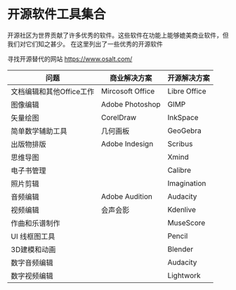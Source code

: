 # 开源软件工具集合

开源社区为世界贡献了许多优秀的软件。这些软件在功能上能够媲美商业软件，但我们对它们知之甚少。
在这里列出了一些优秀的开源软件

寻找开源替代的网站 <https://www.osalt.com/>

| 问题 | 商业解决方案 | 开源解决方案 |
| --- | --- | --- |
| 文档编辑和其他Office工作 | Mircosoft Office | Libre Office |
| 图像编辑 | Adobe Photoshop | GIMP |
| 矢量绘图 | CorelDraw | InkSpace |
| 简单数学辅助工具 | 几何画板 | GeoGebra |
| 出版物排版 | Adobe Indesign | Scribus |
| 思维导图 | | Xmind |
| 电子书管理 | | Calibre |
| 照片剪辑 | | Imagination |
| 音频编辑 | Adobe Audition | Audacity |
| 视频编辑 | 会声会影 | Kdenlive |
| 作曲和乐谱制作 | | MuseScore |
| UI 线框图工具 |  | Pencil |
| 3D建模和动画 | | Blender |
| 数字音频编辑 | | Audacity |
| 数字视频编辑 | | Lightwork |
